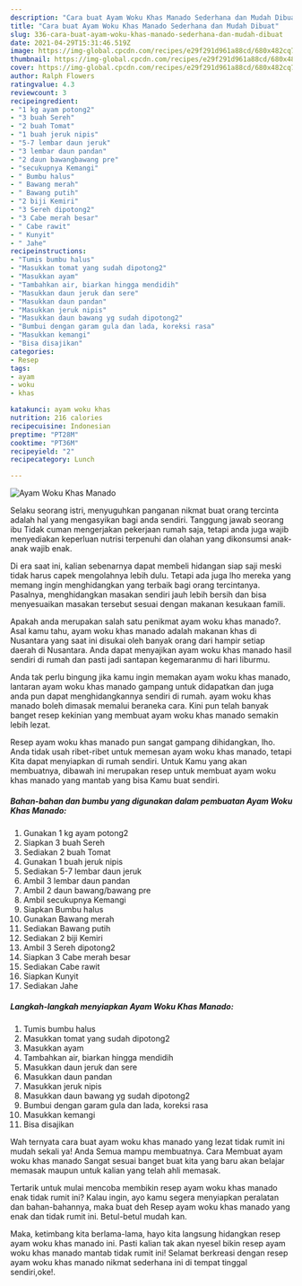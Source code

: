 ```yaml
---
description: "Cara buat Ayam Woku Khas Manado Sederhana dan Mudah Dibuat"
title: "Cara buat Ayam Woku Khas Manado Sederhana dan Mudah Dibuat"
slug: 336-cara-buat-ayam-woku-khas-manado-sederhana-dan-mudah-dibuat
date: 2021-04-29T15:31:46.519Z
image: https://img-global.cpcdn.com/recipes/e29f291d961a88cd/680x482cq70/ayam-woku-khas-manado-foto-resep-utama.jpg
thumbnail: https://img-global.cpcdn.com/recipes/e29f291d961a88cd/680x482cq70/ayam-woku-khas-manado-foto-resep-utama.jpg
cover: https://img-global.cpcdn.com/recipes/e29f291d961a88cd/680x482cq70/ayam-woku-khas-manado-foto-resep-utama.jpg
author: Ralph Flowers
ratingvalue: 4.3
reviewcount: 3
recipeingredient:
- "1 kg ayam potong2"
- "3 buah Sereh"
- "2 buah Tomat"
- "1 buah jeruk nipis"
- "5-7 lembar daun jeruk"
- "3 lembar daun pandan"
- "2 daun bawangbawang pre"
- "secukupnya Kemangi"
- " Bumbu halus"
- " Bawang merah"
- " Bawang putih"
- "2 biji Kemiri"
- "3 Sereh dipotong2"
- "3 Cabe merah besar"
- " Cabe rawit"
- " Kunyit"
- " Jahe"
recipeinstructions:
- "Tumis bumbu halus"
- "Masukkan tomat yang sudah dipotong2"
- "Masukkan ayam"
- "Tambahkan air, biarkan hingga mendidih"
- "Masukkan daun jeruk dan sere"
- "Masukkan daun pandan"
- "Masukkan jeruk nipis"
- "Masukkan daun bawang yg sudah dipotong2"
- "Bumbui dengan garam gula dan lada, koreksi rasa"
- "Masukkan kemangi"
- "Bisa disajikan"
categories:
- Resep
tags:
- ayam
- woku
- khas

katakunci: ayam woku khas 
nutrition: 216 calories
recipecuisine: Indonesian
preptime: "PT28M"
cooktime: "PT36M"
recipeyield: "2"
recipecategory: Lunch

---
```



![Ayam Woku Khas Manado](https://img-global.cpcdn.com/recipes/e29f291d961a88cd/680x482cq70/ayam-woku-khas-manado-foto-resep-utama.jpg)

Selaku seorang istri, menyuguhkan panganan nikmat buat orang tercinta adalah hal yang mengasyikan bagi anda sendiri. Tanggung jawab seorang ibu Tidak cuman mengerjakan pekerjaan rumah saja, tetapi anda juga wajib menyediakan keperluan nutrisi terpenuhi dan olahan yang dikonsumsi anak-anak wajib enak.

Di era  saat ini, kalian sebenarnya dapat membeli hidangan siap saji meski tidak harus capek mengolahnya lebih dulu. Tetapi ada juga lho mereka yang memang ingin menghidangkan yang terbaik bagi orang tercintanya. Pasalnya, menghidangkan masakan sendiri jauh lebih bersih dan bisa menyesuaikan masakan tersebut sesuai dengan makanan kesukaan famili. 



Apakah anda merupakan salah satu penikmat ayam woku khas manado?. Asal kamu tahu, ayam woku khas manado adalah makanan khas di Nusantara yang saat ini disukai oleh banyak orang dari hampir setiap daerah di Nusantara. Anda dapat menyajikan ayam woku khas manado hasil sendiri di rumah dan pasti jadi santapan kegemaranmu di hari liburmu.

Anda tak perlu bingung jika kamu ingin memakan ayam woku khas manado, lantaran ayam woku khas manado gampang untuk didapatkan dan juga anda pun dapat menghidangkannya sendiri di rumah. ayam woku khas manado boleh dimasak memalui beraneka cara. Kini pun telah banyak banget resep kekinian yang membuat ayam woku khas manado semakin lebih lezat.

Resep ayam woku khas manado pun sangat gampang dihidangkan, lho. Anda tidak usah ribet-ribet untuk memesan ayam woku khas manado, tetapi Kita dapat menyiapkan di rumah sendiri. Untuk Kamu yang akan membuatnya, dibawah ini merupakan resep untuk membuat ayam woku khas manado yang mantab yang bisa Kamu buat sendiri.

<!--inarticleads1-->

##### Bahan-bahan dan bumbu yang digunakan dalam pembuatan Ayam Woku Khas Manado:

1. Gunakan 1 kg ayam potong2
1. Siapkan 3 buah Sereh
1. Sediakan 2 buah Tomat
1. Gunakan 1 buah jeruk nipis
1. Sediakan 5-7 lembar daun jeruk
1. Ambil 3 lembar daun pandan
1. Ambil 2 daun bawang/bawang pre
1. Ambil secukupnya Kemangi
1. Siapkan  Bumbu halus
1. Gunakan  Bawang merah
1. Sediakan  Bawang putih
1. Sediakan 2 biji Kemiri
1. Ambil 3 Sereh dipotong2
1. Siapkan 3 Cabe merah besar
1. Sediakan  Cabe rawit
1. Siapkan  Kunyit
1. Sediakan  Jahe




<!--inarticleads2-->

##### Langkah-langkah menyiapkan Ayam Woku Khas Manado:

1. Tumis bumbu halus
1. Masukkan tomat yang sudah dipotong2
1. Masukkan ayam
1. Tambahkan air, biarkan hingga mendidih
1. Masukkan daun jeruk dan sere
1. Masukkan daun pandan
1. Masukkan jeruk nipis
1. Masukkan daun bawang yg sudah dipotong2
1. Bumbui dengan garam gula dan lada, koreksi rasa
1. Masukkan kemangi
1. Bisa disajikan




Wah ternyata cara buat ayam woku khas manado yang lezat tidak rumit ini mudah sekali ya! Anda Semua mampu membuatnya. Cara Membuat ayam woku khas manado Sangat sesuai banget buat kita yang baru akan belajar memasak maupun untuk kalian yang telah ahli memasak.

Tertarik untuk mulai mencoba membikin resep ayam woku khas manado enak tidak rumit ini? Kalau ingin, ayo kamu segera menyiapkan peralatan dan bahan-bahannya, maka buat deh Resep ayam woku khas manado yang enak dan tidak rumit ini. Betul-betul mudah kan. 

Maka, ketimbang kita berlama-lama, hayo kita langsung hidangkan resep ayam woku khas manado ini. Pasti kalian tak akan nyesel bikin resep ayam woku khas manado mantab tidak rumit ini! Selamat berkreasi dengan resep ayam woku khas manado nikmat sederhana ini di tempat tinggal sendiri,oke!.

